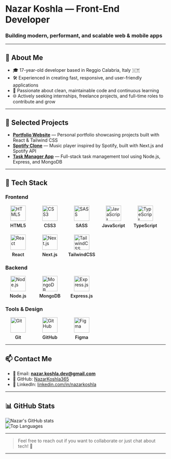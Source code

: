 # Nazar Koshla — Front-End Developer

### Building modern, performant, and scalable web & mobile apps 

---

## 💼 About Me

- 🎓 17-year-old developer based in Reggio Calabria, Italy 🇮🇹  
- 🛠️ Experienced in creating fast, responsive, and user-friendly applications  
- 🎯 Passionate about clean, maintainable code and continuous learning  
- 🌐 Actively seeking internships, freelance projects, and full-time roles to contribute and grow  

---

## 🚀 Selected Projects

- [**Portfolio Website**](https://github.com/NazarKoshla365/portfolio) — Personal portfolio showcasing projects built with React & Tailwind CSS  
- [**Spotify Clone**](https://github.com/NazarKoshla365/spotify-clone) — Music player inspired by Spotify, built with Next.js and Spotify API  
- [**Task Manager App**](https://github.com/NazarKoshla365/task-manager) — Full-stack task management tool using Node.js, Express, and MongoDB  

---

## 🧰 Tech Stack

### Frontend

<div style="display: flex; flex-wrap: wrap; gap: 20px; align-items: center; margin-bottom: 20px;">

  <div style="display: flex; flex-direction: column; align-items: center; width: 80px;">
    <img src="https://cdn.jsdelivr.net/gh/devicons/devicon/icons/html5/html5-original.svg" alt="HTML5" width="48" height="48"/>
    <span style="margin-top: 6px; font-weight: 600;">HTML5</span>
  </div>

  <div style="display: flex; flex-direction: column; align-items: center; width: 80px;">
    <img src="https://cdn.jsdelivr.net/gh/devicons/devicon/icons/css3/css3-original.svg" alt="CSS3" width="48" height="48"/>
    <span style="margin-top: 6px; font-weight: 600;">CSS3</span>
  </div>

  <div style="display: flex; flex-direction: column; align-items: center; width: 80px;">
    <img src="https://cdn.jsdelivr.net/gh/devicons/devicon/icons/sass/sass-original.svg" alt="SASS" width="48" height="48"/>
    <span style="margin-top: 6px; font-weight: 600;">SASS</span>
  </div>

  <div style="display: flex; flex-direction: column; align-items: center; width: 80px;">
    <img src="https://cdn.jsdelivr.net/gh/devicons/devicon/icons/javascript/javascript-original.svg" alt="JavaScript" width="48" height="48"/>
    <span style="margin-top: 6px; font-weight: 600;">JavaScript</span>
  </div>

  <div style="display: flex; flex-direction: column; align-items: center; width: 80px;">
    <img src="https://cdn.jsdelivr.net/gh/devicons/devicon/icons/typescript/typescript-original.svg" alt="TypeScript" width="48" height="48"/>
    <span style="margin-top: 6px; font-weight: 600;">TypeScript</span>
  </div>

  <div style="display: flex; flex-direction: column; align-items: center; width: 80px;">
    <img src="https://cdn.jsdelivr.net/gh/devicons/devicon/icons/react/react-original.svg" alt="React" width="48" height="48"/>
    <span style="margin-top: 6px; font-weight: 600;">React</span>
  </div>

  <div style="display: flex; flex-direction: column; align-items: center; width: 80px;">
    <img src="https://cdn.jsdelivr.net/gh/devicons/devicon/icons/nextjs/nextjs-original.svg" alt="Next.js" width="48" height="48"/>
    <span style="margin-top: 6px; font-weight: 600;">Next.js</span>
  </div>

  <div style="display: flex; flex-direction: column; align-items: center; width: 80px;">
    <img src="https://cdn.jsdelivr.net/gh/devicons/devicon/icons/tailwindcss/tailwindcss-plain.svg" alt="TailwindCSS" width="48" height="48"/>
    <span style="margin-top: 6px; font-weight: 600;">TailwindCSS</span>
  </div>

</div>

### Backend

<div style="display: flex; flex-wrap: wrap; gap: 20px; align-items: center; margin-bottom: 20px;">

  <div style="display: flex; flex-direction: column; align-items: center; width: 80px;">
    <img src="https://cdn.jsdelivr.net/gh/devicons/devicon/icons/nodejs/nodejs-original.svg" alt="Node.js" width="48" height="48"/>
    <span style="margin-top: 6px; font-weight: 600;">Node.js</span>
  </div>

  <div style="display: flex; flex-direction: column; align-items: center; width: 80px;">
    <img src="https://cdn.jsdelivr.net/gh/devicons/devicon/icons/mongodb/mongodb-original.svg" alt="MongoDB" width="48" height="48"/>
    <span style="margin-top: 6px; font-weight: 600;">MongoDB</span>
  </div>

  <div style="display: flex; flex-direction: column; align-items: center; width: 80px;">
    <img src="https://cdn.jsdelivr.net/gh/devicons/devicon/icons/express/express-original.svg" alt="Express.js" width="48" height="48"/>
    <span style="margin-top: 6px; font-weight: 600;">Express.js</span>
  </div>

</div>

### Tools & Design

<div style="display: flex; flex-wrap: wrap; gap: 20px; align-items: center;">

  <div style="display: flex; flex-direction: column; align-items: center; width: 80px;">
    <img src="https://cdn.jsdelivr.net/gh/devicons/devicon/icons/git/git-original.svg" alt="Git" width="48" height="48"/>
    <span style="margin-top: 6px; font-weight: 600;">Git</span>
  </div>

  <div style="display: flex; flex-direction: column; align-items: center; width: 80px;">
    <img src="https://cdn.jsdelivr.net/gh/devicons/devicon/icons/github/github-original.svg" alt="GitHub" width="48" height="48"/>
    <span style="margin-top: 6px; font-weight: 600;">GitHub</span>
  </div>

  <div style="display: flex; flex-direction: column; align-items: center; width: 80px;">
    <img src="https://cdn.jsdelivr.net/gh/devicons/devicon/icons/figma/figma-original.svg" alt="Figma" width="48" height="48"/>
    <span style="margin-top: 6px; font-weight: 600;">Figma</span>
  </div>

</div>

---

## 📫 Contact Me

- 📧 Email: **nazar.koshla.dev@gmail.com**  
- 🐙 GitHub: [NazarKoshla365](https://github.com/NazarKoshla365)  
- 🔗 LinkedIn: [linkedin.com/in/nazarkoshla](https://linkedin.com/in/nazarkoshla)  

---

## 📊 GitHub Stats

![Nazar's GitHub stats](https://github-readme-stats.vercel.app/api?username=NazarKoshla365&show_icons=true&theme=radical)  
![Top Languages](https://github-readme-stats.vercel.app/api/top-langs/?username=NazarKoshla365&layout=compact&theme=radical)

---

> Feel free to reach out if you want to collaborate or just chat about tech! 🚀

---

